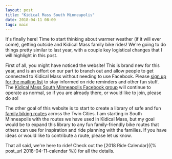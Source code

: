 ```yaml
---
layout: post
title: "Kidical Mass South Minneapolis"
date: 2018-04-11 08:00
tags: main
---
```

It's finally here! Time to start thinking about warmer weather (if it will ever come), getting outside and Kidical Mass family bike rides! We're going to do things pretty similar to last year, with a couple key logistical changes that I will highlight in this post.

First of all, you might have noticed the website! This is brand new for this year, and is an effort on our part to branch out and allow people to get connected to Kidical Mass without needing to use Facebook. Please [sign up for the mailing list](http://eepurl.com/do4hJX) to stay informed on ride reminders and other fun stuff. The [Kidical Mass South Minneapolis Facebook group](https://www.facebook.com/groups/kidicalmassmpls/) will continue to operate as normal, so if you are already there, or would like to join, please do so!

The other goal of this website is to start to create a library of safe and fun [family biking routes](/routes/) across the Twin Cities. I am starting in South Minneapolis with the routes we have used in Kidical Mass, but my goal would be to expand this library to any fun family-friendly bike routes that others can use for inspiration and ride planning with the families. If you have ideas or would like to contribute a route, please let us know.

That all said, we're here to ride! Check out the [2018 Ride Calendar]({% post_url 2018-04-11-calendar %}) for all the details.
